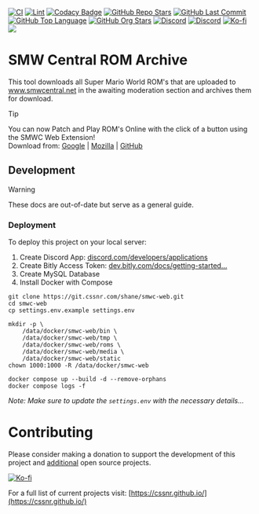 [![CI](https://img.shields.io/github/actions/workflow/status/cssnr/smwc-web/ci.yaml?logo=github&label=ci)](https://github.com/cssnr/smwc-web/actions/workflows/ci.yaml)
[![Lint](https://img.shields.io/github/actions/workflow/status/cssnr/smwc-web/lint.yaml?logo=github&label=lint)](https://github.com/cssnr/smwc-web/actions/workflows/lint.yaml)
[![Codacy Badge](https://app.codacy.com/project/badge/Grade/924fb85c7d2c4b67805aeb2cfd47fea4)](https://app.codacy.com/gh/cssnr/smwc-web/dashboard)
[![GitHub Repo Stars](https://img.shields.io/github/stars/cssnr/smwc-web?style=flat&logo=github)](https://github.com/cssnr/smwc-web/stargazers)
[![GitHub Last Commit](https://img.shields.io/github/last-commit/cssnr/smwc-web?logo=github&label=updated)](https://github.com/cssnr/smwc-web/graphs/commit-activity)
[![GitHub Top Language](https://img.shields.io/github/languages/top/cssnr/smwc-web?logo=htmx&logoColor=white)](https://github.com/cssnr/smwc-web)
[![GitHub Org Stars](https://img.shields.io/github/stars/cssnr?style=flat&logo=github&label=org%20stars)](https://cssnr.github.io/)
[![Discord](https://img.shields.io/discord/899171661457293343?logo=discord&logoColor=white&label=cssnr%20discord&color=7289da)](https://discord.gg/wXy6m2X8wY)
[![Discord](https://img.shields.io/discord/536290056571453450?logo=discord&logoColor=white&label=smwc%20discord&color=7289da)](https://discord.gg/6pzXJE5)
[![Ko-fi](https://img.shields.io/badge/Ko--fi-72a5f2?logo=kofi&label=support)](https://ko-fi.com/cssnr)
[![](https://repository-images.githubusercontent.com/443952841/5d9d45ca-7bf2-4773-969e-302f2ecd6903)](https://smwc.world/)

# SMW Central ROM Archive

This tool downloads all Super Mario World ROM's that are uploaded to www.smwcentral.net in the awaiting moderation section and archives them for download.

> [!TIP]  
> You can now Patch and Play ROM's Online with the click of a button using the SMWC Web Extension!  
> Download from: [Google](https://chromewebstore.google.com/detail/smwc-web-extension/foalfafgmnglcgpgkhhmcfhjgmdcjide) | [Mozilla](https://addons.mozilla.org/addon/smwc-web-extension) | [GitHub](https://github.com/cssnr/smwc-web-extension)

## Development

> [!WARNING]  
> These docs are out-of-date but serve as a general guide.

### Deployment

To deploy this project on your local server:

1. Create Discord App: [discord.com/developers/applications](https://discord.com/developers/applications)
1. Create Bitly Access Token: [dev.bitly.com/docs/getting-started...](https://dev.bitly.com/docs/getting-started/authentication/)
1. Create MySQL Database
1. Install Docker with Compose

```
git clone https://git.cssnr.com/shane/smwc-web.git
cd smwc-web
cp settings.env.example settings.env

mkdir -p \
    /data/docker/smwc-web/bin \
    /data/docker/smwc-web/tmp \
    /data/docker/smwc-web/roms \
    /data/docker/smwc-web/media \
    /data/docker/smwc-web/static
chown 1000:1000 -R /data/docker/smwc-web

docker compose up --build -d --remove-orphans
docker compose logs -f
```

_Note: Make sure to update the `settings.env` with the necessary details..._

# Contributing

Please consider making a donation to support the development of this project
and [additional](https://cssnr.com/) open source projects.

[![Ko-fi](https://ko-fi.com/img/githubbutton_sm.svg)](https://ko-fi.com/cssnr)

For a full list of current projects visit: [https://cssnr.github.io/](https://cssnr.github.io/)
